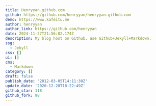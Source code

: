 ```yaml
---
title: Henryyan.github.com
github: https://github.com/henryyan/henryyan.github.com
demo: https://www.kafeitu.me
author: henryyan
author_link: https://github.com/henryyan
date: 2024-11-27T21:56:02.174Z
description: My blog host on Github, use Github+Jekyll+Markdown.
ssg:
  - Jekyll
css: []
ui: []
cms:
  - Markdown
category: []
draft: false
publish_date: '2012-03-05T14:11:30Z'
update_date: '2020-12-28T18:22:49Z'
github_star: 118
github_fork: 98
---
```

